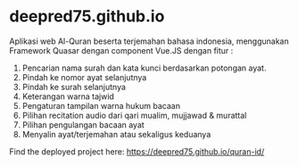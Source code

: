 # deepred75.github.io
Aplikasi web Al-Quran beserta terjemahan bahasa indonesia, menggunakan Framework Quasar dengan component Vue.JS dengan fitur :
1.  Pencarian nama surah dan kata kunci berdasarkan potongan ayat.
2.  Pindah ke nomor ayat selanjutnya
3.  Pindah ke surah selanjutnya
4.  Keterangan warna tajwid 
5.  Pengaturan tampilan warna hukum bacaan
6.  Pilihan recitation audio dari qari mualim, mujjawad & murattal
7.  Pilihan pengulangan bacaan ayat
8.  Menyalin ayat/terjemahan atau sekaligus keduanya

Find the deployed project here: https://deepred75.github.io/quran-id/
